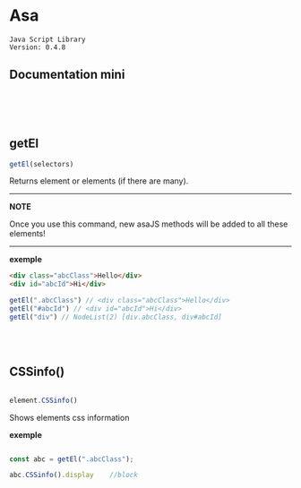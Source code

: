 # Asa
    Java Script Library
    Version: 0.4.8




## Documentation mini
<br>
<br>
<br>

getEl
---

```javascript
getEl(selectors)
``` 
Returns element or elements (if there are many).

---
**NOTE**

Once you use this command, new asaJS methods will be added to all these elements!

---

**exemple**
```html
<div class="abcClass">Hello</div>
<div id="abcId">Hi</div>
```
```javascript
getEl(".abcClass") // <div class="abcClass">Hello</div>
getEl("#abcId") // <div id="abcId">Hi</div>
getEl("div") // NodeList(2) [div.abcClass, div#abcId]
```

<br>
<br>

CSSinfo()
---

```js

element.CSSinfo()

```
Shows elements css information

**exemple**
```javascript

const abc = getEl(".abcClass");

abc.CSSinfo().display    //block

```

